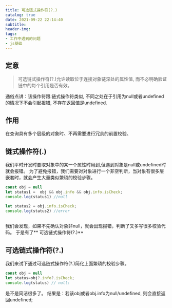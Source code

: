 ```yaml
---
title: 可选链式操作符(?.)
catalog: true
date: 2021-09-22 22:14:40
subtitle:
header-img:
tags:
- 工作中遇到的问题
- js基础
---
```


## 定意
> 可选链式操作符(?.)允许读取位于连接对象链深处的属性值, 而不必明确验证链中的每个引用是否有效。

通俗点讲：该操作符跟.链式操作符类似, 不同之处在于引用为null或者undefined的情况下不会引起报错, 不存在返回值是undefined.

## 作用
 在查询具有多个层级的对象时、不再需要进行冗余的前置校验、

## 链式操作符(.)
我们平时开发时要取对象中的某一个属性时用到,但遇到对象是null或undefined时就会报错。
为了避免报错，我们需要对对象进行一个非空判断，当对象有很多层嵌套时，就会产生大量类似繁琐的校验步骤。
```js
const obj = null
let status1 =  obj && obj.info && obj.info.isCheck;
console.log(status1) //null

let status2 = obj.info.isCheck;
console.log(status2) //error 
 
```
我们会发现，如果不先确认对象非null，就会出现报错，判断了又多写很多校验代码。
于是有了** 可选链式操作符(?.)**

## 可选链式操作符(?.)

我们来试下通过可选链式操作符(?.)简化上面繁琐的校验步骤。
```js
const obj = null
let status=obj?.info?.isCheck;
console.log(status) // null;
```

是不是简洁很多了。
结果是：若该obj或者obj.info为null/undefined, 则会直接返回undefined;


